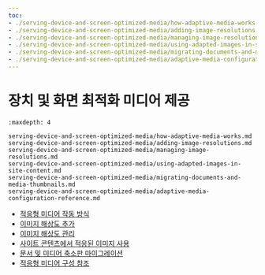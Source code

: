 ```yaml
---
toc:
- ./serving-device-and-screen-optimized-media/how-adaptive-media-works.md
- ./serving-device-and-screen-optimized-media/adding-image-resolutions.md
- ./serving-device-and-screen-optimized-media/managing-image-resolutions.md
- ./serving-device-and-screen-optimized-media/using-adapted-images-in-site-content.md
- ./serving-device-and-screen-optimized-media/migrating-documents-and-media-thumbnails.md
- ./serving-device-and-screen-optimized-media/adaptive-media-configuration-reference.md
---
```

# 장치 및 화면 최적화 미디어 제공
<!--TASK: Rename to "Adaptive Media", add content from "How Adaptive Media Works" article. -->
```{toctree}
:maxdepth: 4

serving-device-and-screen-optimized-media/how-adaptive-media-works.md
serving-device-and-screen-optimized-media/adding-image-resolutions.md
serving-device-and-screen-optimized-media/managing-image-resolutions.md
serving-device-and-screen-optimized-media/using-adapted-images-in-site-content.md
serving-device-and-screen-optimized-media/migrating-documents-and-media-thumbnails.md
serving-device-and-screen-optimized-media/adaptive-media-configuration-reference.md
```

- [적응형 미디어 작동 방식](./serving-device-and-screen-optimized-media/how-adaptive-media-works.md)
- [이미지 해상도 추가](./serving-device-and-screen-optimized-media/adding-image-resolutions.md)
- [이미지 해상도 관리](./serving-device-and-screen-optimized-media/managing-image-resolutions.md)
- [사이트 콘텐츠에서 적응된 이미지 사용](./serving-device-and-screen-optimized-media/using-adapted-images-in-site-content.md)
- [문서 및 미디어 축소판 마이그레이션](./serving-device-and-screen-optimized-media/migrating-documents-and-media-thumbnails.md)
- [적응형 미디어 구성 참조](./serving-device-and-screen-optimized-media/adaptive-media-configuration-reference.md)
